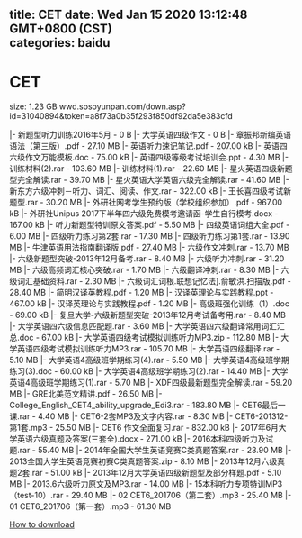 
title: CET
date: Wed Jan 15 2020 13:12:48 GMT+0800 (CST)    
categories: baidu
---

# CET
size: 1.23 GB
 wwd.sosoyunpan.com/down.asp?id=31040894&token=a8f73a0b35f293f850df92da5e383cfd
 
|- 新题型听力训练2016年5月 - 0 B
|- 大学英语四级作文 - 0 B
|- 章振邦新编英语语法（第三版）.pdf - 27.10 MB
|- 英语听力速记笔记.pdf - 207.00 kB
|- 英语四六级作文万能模板.doc - 75.00 kB
|- 英语四级等级考试培训会.ppt - 4.30 MB
|- 训练材料(2).rar - 103.60 MB
|- 训练材料(1).rar - 22.60 MB
|- 星火英语四级新题型完全解读.rar - 39.70 MB
|- 星火英语大学英语六级完全解读.rar - 41.60 MB
|- 新东方六级冲刺－听力、词汇、阅读、作文.rar - 322.00 kB
|- 王长喜四级考试新题型.rar - 30.20 MB
|- 外研社网考学生预约版（学校组织参加）.pdf - 967.00 kB
|- 外研社Unipus 2017下半年四六级免费模考邀请函-学生自行模考.docx - 167.00 kB
|- 听力新题型特训原文答案.pdf - 5.50 MB
|- 四级英语词组大全.pdf - 6.00 MB
|- 四级听力练习第2套.rar - 17.30 MB
|- 四级听力练习第1套.rar - 13.90 MB
|- 牛津英语用法指南翻译版.pdf - 27.40 MB
|- 六级作文冲刺.rar - 13.70 MB
|- 六级新题型突破-2013年12月备考.rar - 8.40 MB
|- 六级听力冲刺.rar - 31.20 MB
|- 六级高频词汇核心突破.rar - 1.70 MB
|- 六级翻译冲刺.rar - 8.30 MB
|- 六级词汇基础资料.rar - 2.30 MB
|- 六级词汇词根.联想记忆法].俞敏洪.扫描版.pdf - 28.40 MB
|- 简明汉译英教程.pdf - 1.20 MB
|- 汉译英理论与实践教程.ppt - 467.00 kB
|- 汉译英理论与实践教程.pdf - 1.20 MB
|- 高级班强化训练（1）.doc - 69.00 kB
|- 复旦大学-六级新题型突破-2013年12月考试备考用.rar - 8.40 MB
|- 大学英语四六级信息匹配题.rar - 3.60 MB
|- 大学英语四六级翻译常用词汇汇总.doc - 67.00 kB
|- 大学英语四级考试模拟训练听力MP3.zip - 112.80 MB
|- 大学英语四级考试模拟训练听力MP3.rar - 105.70 MB
|- 大学英语四级翻译.rar - 5.10 MB
|- 大学英语4高级班学期练习(4).rar - 5.50 MB
|- 大学英语4高级班学期练习(3).doc - 60.00 kB
|- 大学英语4高级班学期练习(2).rar - 14.40 MB
|- 大学英语4高级班学期练习(1).rar - 5.70 MB
|- XDF四级最新题型完全解读.rar - 59.20 MB
|- GRE北美范文精讲.pdf - 26.50 MB
|- College_English_CET4_ability_upgrade_Edi3.rar - 183.80 MB
|- CET6最后一课.rar - 4.40 MB
|- CET6-2套MP3及文字内容.rar - 8.30 MB
|- CET6-201312-第1套.mp3 - 25.50 MB
|- CET6 作文全面复习.rar - 832.00 kB
|- 2017年6月大学英语六级真题及答案(三套全).docx - 271.00 kB
|- 2016本科四级听力及试题.rar - 55.40 MB
|- 2014年全国大学生英语竞赛C类真题答案.rar - 23.90 MB
|- 2013全国大学生英语竞赛初赛C类真题答案.zip - 8.10 MB
|- 2013年12月六级真题2套.rar - 51.00 kB
|- 2013年12月大学英语四级新题型及部分样题.pdf - 5.10 MB
|- 2013.6六级听力原文及MP3.rar - 14.00 MB
|- 15本科听力专项特训MP3（test-10）.rar - 29.40 MB
|- 02 CET6_201706（第二套）.mp3 - 25.40 MB
|- 01 CET6_201706（第一套）.mp3 - 61.30 MB

[How to download](https://bpcam.bemobtrk.com/go/2ceec3aa-1ca2-46d6-b9ff-aaa5c184517c?jno=322)
